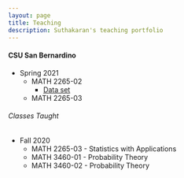```yaml
---
layout: page
title: Teaching
description: Suthakaran's teaching portfolio
---
```

#### CSU San Bernardino
* Spring 2021
   * MATH 2265-02 
       *  [Data set](https://suthakaranr.github.io/pages/Datasets.md)
   * MATH 2265-03

###### Classes Taught
  
* Fall 2020
   * MATH 2265-03 - Statistics with Applications 
   * MATH 3460-01 - Probability Theory 
   * MATH 3460-02 - Probability Theory 

